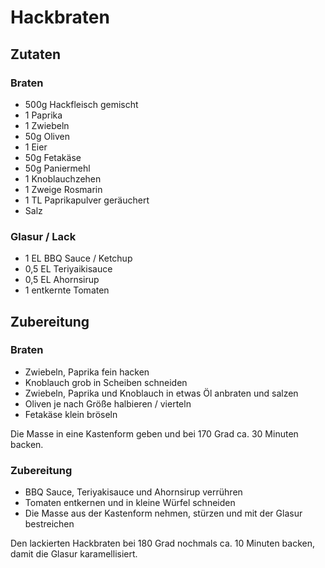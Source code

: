 # Hackbraten

## Zutaten

### Braten

- 500g Hackfleisch gemischt
- 1 Paprika 
- 1 Zwiebeln
- 50g Oliven
- 1 Eier
- 50g Fetakäse 
- 50g Paniermehl 
- 1 Knoblauchzehen 
- 1 Zweige Rosmarin 
- 1 TL Paprikapulver geräuchert 
- Salz

### Glasur / Lack

- 1 EL BBQ Sauce / Ketchup
- 0,5 EL Teriyaikisauce
- 0,5 EL Ahornsirup
- 1 entkernte Tomaten

## Zubereitung 

### Braten

- Zwiebeln, Paprika fein hacken
- Knoblauch grob in Scheiben schneiden
- Zwiebeln, Paprika und Knoblauch in etwas Öl anbraten und salzen
- Oliven je nach Größe halbieren / vierteln
- Fetakäse klein bröseln

Die Masse in eine Kastenform geben und bei 170 Grad ca. 30 Minuten backen.

### Zubereitung

- BBQ Sauce, Teriyakisauce und Ahornsirup verrühren
- Tomaten entkernen und in kleine Würfel schneiden
- Die Masse aus der Kastenform nehmen, stürzen und mit der Glasur bestreichen

Den lackierten Hackbraten bei 180 Grad nochmals ca. 10 Minuten backen, damit die Glasur karamellisiert.